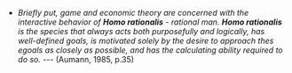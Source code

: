 - *Briefly put, game and economic theory are concerned with the interactive behavior of **Homo rationalis** - rational man. **Homo rationalis** is the species that always acts both purposefully and logically, has well-defined goals, is motivated solely by the desire to approach thes egoals as closely as possible, and has the calculating ability required to do so.* --- (Aumann, 1985, p.35)